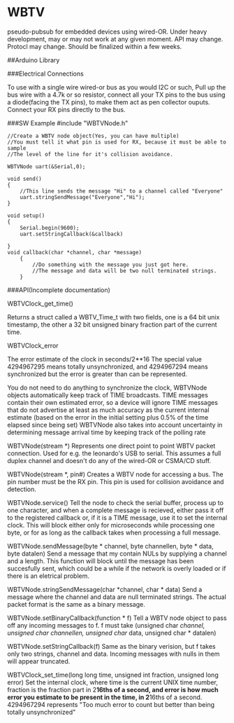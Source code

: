 WBTV
====

pseudo-pubsub for embedded devices using wired-OR. Under heavy development, may or may not work at any given
moment. API may change. Protocl may change. Should be finalized within a few weeks.


##Arduino Library

###Electrical Connections

To use with a single wire wired-or bus as you would I2C or such,
Pull up the bus wire with a 4.7k or so resistor, connect all your TX pins to the bus
using a diode(facing the TX pins), to make them act as pen collector ouputs.
Connect your RX pins directly to the bus.

###SW Example
    #include "WBTVNode.h"
    
    //Create a WBTV node object(Yes, you can have multiple)
    //You must tell it what pin is used for RX, because it must be able to sample
    //The level of the line for it's collision avoidance.
    
    WBTVNode uart(&Serial,0);
    
    void send()
    {
        //This line sends the message "Hi" to a channel called "Everyone"
        uart.stringSendMessage("Everyone","Hi");
    }
    
    void setup()
    {
        Serial.begin(9600);
        uart.setStringCallback(&callback)
        
    }
    void callback(char *channel, char *message)
        {
            //Do something with the message you just got here.
            //The message and data will be two null terminated strings.
        }
###API(Incomplete documentation)

WBTVClock_get_time()

Returns a struct called a WBTV_Time_t with two fields, one is a 64 bit unix timestamp, the other a
32 bit unsigned binary fraction part of the current time.

WBTVClock_error

The error estimate of the clock in seconds/2**16
The special value 4294967295 means totally unsynchronized,
and 4294967294 means synchronized but the error is greater than can be represented.

You do not need to do anything to synchronize the clock, WBTVNode objects
automatically keep track of TIME broadcasts. TIME messages contain their
own estimated error, so a device will ignore TIME messages that do not advertise
at least as much accuracy as the current internal estimate
(based on the error in the initial setting plus 0.5% of the time elapsed since being set)
WBTVNode also takes into account uncertainty in determining message arrival time
by keeping track of the polling rate
    
WBTVNode(stream *)
Represents one direct point to point WBTV packet connection.
Used for e.g. the leonardo's USB to serial. This assumes a full duplex
channel and doesn't do any of the wired-OR or CSMA/CD stuff.

WBTVNode(stream *, pin#)
Creates a WBTV node for accessing a bus. The pin number must be the RX pin.
This pin is used for collision avoidance and detection.

WBTVNode.service()
Tell the node to check the serial buffer, process up to one character,
and when a complete message is recieved, either pass it off to the registered callback
or, if it is a TIME message, use it to set the internal clock.
This will block either only for microseconds while processing one byte,
or for as long as the callback takes when processing a full message.

WBTVNode.sendMessage(byte * channel, byte channellen, byte * data, byte datalen)
Send a message that my contain NULs by supplying a channel and a length.
This function will block until the message has been succesfully sent, which could
be a while if the network is overly loaded or if there is an eletrical problem.

WBTVNode.stringSendMessage(char *channel, char * data)
Send a message where the channel and data are null terminated strings.
The actual packet format is the same as a binary message.

WBTVNode.setBinaryCallback(function * f)
Tell a WBTV node object to pass off any incoming messages to f.
f must take (unsigned char *channel, unsigned char channellen, unsigned char* data, unsigned char * datalen)

WBTVNode.setStringCallback(f)
Same as the binary verision, but f takes only two strings, channel and data.
Incoming messages with nulls in them will appear truncated.

WBTVClock_set_time(long long time, unsigned int fraction, unsigned long error)
Set the internal clock, where time is the current UNIX time number, fraction is the fraction part
in 2**16ths of a second, and error is how much error you estimate to be present in the time, in
2**16ths of a second. 4294967294 represents "Too much error to count but better than being totally unsynchronized"


    
